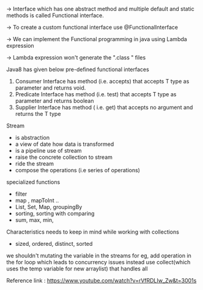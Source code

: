 -> Interface which has one abstract method and multiple default and static methods is called Functional interface.

-> To create a custom functional interface use  @FunctionalInterface

-> We can implement the Functional programming in java using Lambda expression

-> Lambda expression won't generate the ".class " files

Java8 has given below pre-defined functional interfaces
1. Consumer Interface
has method (i.e. accepts) that accepts T type as parameter and returns void.
2. Predicate Interface
has method (i.e. test) that accepts T type as parameter and returns boolean
4. Supplier Interface
has method ( i.e. get) that accepts no argument and returns the T type

Stream 
- is abstraction
- a view of date how data is transformed
- is a pipeline
 use of stream
 - raise the concrete collection to stream
 - ride the stream
 - compose the operations (i.e series of operations)
 
 specialized functions
 - filter
 - map , mapToInt ..
 - List, Set, Map, groupingBy
 - sorting, sorting with comparing
 - sum, max, min, 
 
 Characteristics needs to keep in mind while working with collections
  - sized, ordered, distinct, sorted
 
 we shouldn't mutating the variable in the streams for eg, add operation in the for loop which leads to concurrency issues instead use collect(which uses the temp variable for new arraylist) that handles all
 
 Reference link : https://www.youtube.com/watch?v=rVfRDLIw_Zw&t=3001s
 
  
 